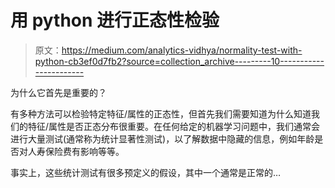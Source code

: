 # 用 python 进行正态性检验

> 原文：<https://medium.com/analytics-vidhya/normality-test-with-python-cb3ef0d7fb2?source=collection_archive---------10----------------------->

为什么它首先是重要的？

有多种方法可以检验特定特征/属性的正态性，但首先我们需要知道为什么知道我们的特征/属性是否正态分布很重要。在任何给定的机器学习问题中，我们通常会进行大量测试(通常称为统计显著性测试)，以了解数据中隐藏的信息，例如年龄是否对人寿保险费有影响等等。

事实上，这些统计测试有很多预定义的假设，其中一个通常是正常的…
